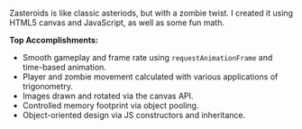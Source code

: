 Zasteroids is like classic asteriods, but with a zombie twist. I created it
using HTML5 canvas and JavaScript, as well as some fun math.

**Top Accomplishments:**

* Smooth gameplay and frame rate using `requestAnimationFrame` and time-based
  animation.
* Player and zombie movement calculated with various applications of
  trigonometry.
* Images drawn and rotated via the canvas API.
* Controlled memory footprint via object pooling.
* Object-oriented design via JS constructors and inheritance.
